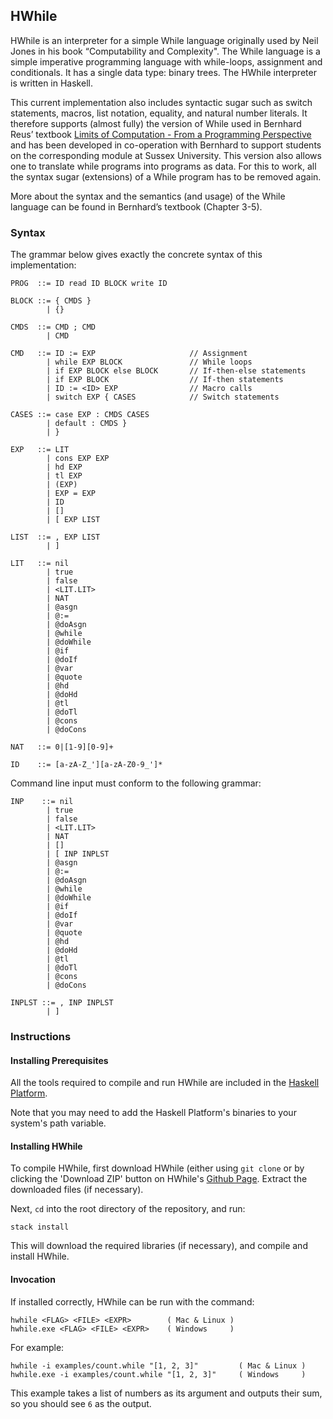 ## HWhile
HWhile is an interpreter for a simple While language originally used by Neil
Jones in his book “Computability and Complexity". The While language is a simple
imperative programming language with while-loops, assignment and conditionals.
It has a single data type: binary trees. The HWhile interpreter is written in
Haskell.

This current implementation also includes syntactic sugar such as switch
statements, macros, list notation, equality, and natural number literals. It
therefore supports (almost fully) the version of While used in Bernhard Reus’
textbook [Limits of Computation - From a Programming Perspective](http:limits.bernhardreus.com)
and has been developed in co-operation with Bernhard to support students on the
corresponding module at Sussex University.
This version also allows one to translate while programs into programs as data.
For this to work,  all the syntax sugar (extensions) of a While program has to
be removed again.

More about the syntax and the semantics (and usage) of the While language can be
found in Bernhard’s textbook (Chapter 3-5).

### Syntax
The grammar below gives exactly the concrete syntax of this implementation:

    PROG  ::= ID read ID BLOCK write ID
    
    BLOCK ::= { CMDS }
            | {}

    CMDS  ::= CMD ; CMD
            | CMD

    CMD   ::= ID := EXP                     // Assignment
            | while EXP BLOCK               // While loops
            | if EXP BLOCK else BLOCK       // If-then-else statements
            | if EXP BLOCK                  // If-then statements
            | ID := <ID> EXP                // Macro calls
            | switch EXP { CASES            // Switch statements

    CASES ::= case EXP : CMDS CASES
            | default : CMDS }
            | }

    EXP   ::= LIT
            | cons EXP EXP
            | hd EXP
            | tl EXP
            | (EXP)
            | EXP = EXP
            | ID
            | []
            | [ EXP LIST

    LIST  ::= , EXP LIST
            | ]
          
    LIT   ::= nil
            | true
            | false
            | <LIT.LIT>
            | NAT
            | @asgn
            | @:=
            | @doAsgn
            | @while
            | @doWhile
            | @if
            | @doIf
            | @var
            | @quote
            | @hd
            | @doHd
            | @tl
            | @doTl
            | @cons
            | @doCons
          
    NAT   ::= 0|[1-9][0-9]+
          
    ID    ::= [a-zA-Z_'][a-zA-Z0-9_']*

Command line input must conform to the following grammar:

    INP    ::= nil
            | true
            | false
            | <LIT.LIT>
            | NAT
            | []
            | [ INP INPLST
            | @asgn
            | @:=
            | @doAsgn
            | @while
            | @doWhile
            | @if
            | @doIf
            | @var
            | @quote
            | @hd
            | @doHd
            | @tl
            | @doTl
            | @cons
            | @doCons

    INPLST ::= , INP INPLST
            | ]

### Instructions

#### Installing Prerequisites
All the tools required to compile and run HWhile are included in the 
[Haskell Platform](http://www.haskell.org/platform/).

Note that you may need to add the Haskell Platform's binaries to your system's
path variable.

#### Installing HWhile
To compile HWhile, first download HWhile (either using `git clone` or by
clicking the 'Download ZIP' button on HWhile's
[Github Page](https://github.com/alexj136/hwhile). Extract the downloaded files
(if necessary).

Next, `cd` into the root directory of the repository, and run:

    stack install

This will download the required libraries (if necessary), and compile and
install HWhile.

#### Invocation
If installed correctly, HWhile can be run with the command:

    hwhile <FLAG> <FILE> <EXPR>        ( Mac & Linux )
    hwhile.exe <FLAG> <FILE> <EXPR>    ( Windows     )

For example:

    hwhile -i examples/count.while "[1, 2, 3]"         ( Mac & Linux )
    hwhile.exe -i examples/count.while "[1, 2, 3]"     ( Windows     )

This example takes a list of numbers as its argument and outputs their sum, so
you should see `6` as the output.

